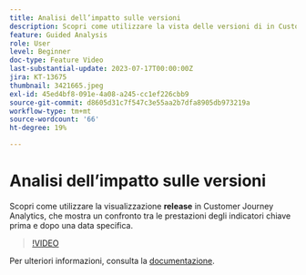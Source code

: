 ```yaml
---
title: Analisi dell’impatto sulle versioni
description: Scopri come utilizzare la vista delle versioni di in Customer Journey Analytics, che mostra un confronto tra le prestazioni degli indicatori chiave prima e dopo una determinata data.
feature: Guided Analysis
role: User
level: Beginner
doc-type: Feature Video
last-substantial-update: 2023-07-17T00:00:00Z
jira: KT-13675
thumbnail: 3421665.jpeg
exl-id: 45ed4bf8-091e-4a08-a245-cc1ef226cbb9
source-git-commit: d8605d31c7f547c3e55aa2b7dfa8905db973219a
workflow-type: tm+mt
source-wordcount: '66'
ht-degree: 19%

---
```


# Analisi dell’impatto sulle versioni

Scopri come utilizzare la visualizzazione **release** in Customer Journey Analytics, che mostra un confronto tra le prestazioni degli indicatori chiave prima e dopo una data specifica.

>[!VIDEO](https://video.tv.adobe.com/v/3421665/?learn=on)

Per ulteriori informazioni, consulta la [documentazione](https://experienceleague.adobe.com/docs/analytics-platform/using/guided-analysis/impact/release.html).
